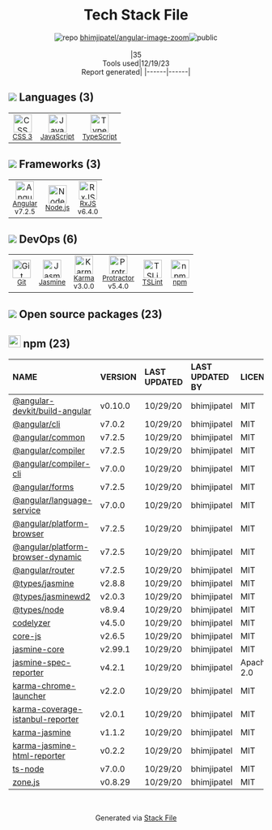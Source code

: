 <!--
&lt;--- Readme.md Snippet without images Start ---&gt;
## Tech Stack
bhimjipatel/angular-image-zoom is built on the following main stack:

- [Jasmine](http://jasmine.github.io/) – Javascript Testing Framework
- [Node.js](http://nodejs.org/) – Frameworks (Full Stack)
- [JavaScript](https://developer.mozilla.org/en-US/docs/Web/JavaScript) – Languages
- [Karma](http://karma-runner.github.io/) – Browser Testing
- [TypeScript](http://www.typescriptlang.org) – Languages
- [Protractor](http://angular.github.io/protractor) – Javascript Testing Framework
- [RxJS](http://reactivex.io/rxjs/) – Concurrency Frameworks
- [Angular](https://angular.io) – Javascript MVC Frameworks
- [TSLint](https://github.com/palantir/tslint) – Code Review

Full tech stack [here](/techstack.md)

&lt;--- Readme.md Snippet without images End ---&gt;

&lt;--- Readme.md Snippet with images Start ---&gt;
## Tech Stack
bhimjipatel/angular-image-zoom is built on the following main stack:

- <img width='25' height='25' src='https://img.stackshare.io/service/831/7c0b595409af531b9cdeb07f8c513e8b.png' alt='Jasmine'/> [Jasmine](http://jasmine.github.io/) – Javascript Testing Framework
- <img width='25' height='25' src='https://img.stackshare.io/service/1011/n1JRsFeB_400x400.png' alt='Node.js'/> [Node.js](http://nodejs.org/) – Frameworks (Full Stack)
- <img width='25' height='25' src='https://img.stackshare.io/service/1209/javascript.jpeg' alt='JavaScript'/> [JavaScript](https://developer.mozilla.org/en-US/docs/Web/JavaScript) – Languages
- <img width='25' height='25' src='https://img.stackshare.io/service/1420/TidYGd6a.png' alt='Karma'/> [Karma](http://karma-runner.github.io/) – Browser Testing
- <img width='25' height='25' src='https://img.stackshare.io/service/1612/bynNY5dJ.jpg' alt='TypeScript'/> [TypeScript](http://www.typescriptlang.org) – Languages
- <img width='25' height='25' src='https://img.stackshare.io/service/1754/protractor-logo1.png' alt='Protractor'/> [Protractor](http://angular.github.io/protractor) – Javascript Testing Framework
- <img width='25' height='25' src='https://img.stackshare.io/service/1796/984368.png' alt='RxJS'/> [RxJS](http://reactivex.io/rxjs/) – Concurrency Frameworks
- <img width='25' height='25' src='https://img.stackshare.io/service/3745/cb8U-gL6_400x400.jpg' alt='Angular'/> [Angular](https://angular.io) – Javascript MVC Frameworks
- <img width='25' height='25' src='https://img.stackshare.io/service/5561/303157.png' alt='TSLint'/> [TSLint](https://github.com/palantir/tslint) – Code Review

Full tech stack [here](/techstack.md)

&lt;--- Readme.md Snippet with images End ---&gt;
-->
<div align="center">

# Tech Stack File
![](https://img.stackshare.io/repo.svg "repo") [bhimjipatel/angular-image-zoom](https://github.com/bhimjipatel/angular-image-zoom)![](https://img.stackshare.io/public_badge.svg "public")
<br/><br/>
|35<br/>Tools used|12/19/23 <br/>Report generated|
|------|------|
</div>

## <img src='https://img.stackshare.io/languages.svg'/> Languages (3)
<table><tr>
  <td align='center'>
  <img width='36' height='36' src='https://img.stackshare.io/service/6727/css.png' alt='CSS 3'>
  <br>
  <sub><a href="https://developer.mozilla.org/en-US/docs/Web/CSS/CSS3">CSS 3</a></sub>
  <br>
  <sub></sub>
</td>

<td align='center'>
  <img width='36' height='36' src='https://img.stackshare.io/service/1209/javascript.jpeg' alt='JavaScript'>
  <br>
  <sub><a href="https://developer.mozilla.org/en-US/docs/Web/JavaScript">JavaScript</a></sub>
  <br>
  <sub></sub>
</td>

<td align='center'>
  <img width='36' height='36' src='https://img.stackshare.io/service/1612/bynNY5dJ.jpg' alt='TypeScript'>
  <br>
  <sub><a href="http://www.typescriptlang.org">TypeScript</a></sub>
  <br>
  <sub></sub>
</td>

</tr>
</table>

## <img src='https://img.stackshare.io/frameworks.svg'/> Frameworks (3)
<table><tr>
  <td align='center'>
  <img width='36' height='36' src='https://img.stackshare.io/service/3745/cb8U-gL6_400x400.jpg' alt='Angular'>
  <br>
  <sub><a href="https://angular.io">Angular</a></sub>
  <br>
  <sub>v7.2.5</sub>
</td>

<td align='center'>
  <img width='36' height='36' src='https://img.stackshare.io/service/1011/n1JRsFeB_400x400.png' alt='Node.js'>
  <br>
  <sub><a href="http://nodejs.org/">Node.js</a></sub>
  <br>
  <sub></sub>
</td>

<td align='center'>
  <img width='36' height='36' src='https://img.stackshare.io/service/1796/984368.png' alt='RxJS'>
  <br>
  <sub><a href="http://reactivex.io/rxjs/">RxJS</a></sub>
  <br>
  <sub>v6.4.0</sub>
</td>

</tr>
</table>

## <img src='https://img.stackshare.io/devops.svg'/> DevOps (6)
<table><tr>
  <td align='center'>
  <img width='36' height='36' src='https://img.stackshare.io/service/1046/git.png' alt='Git'>
  <br>
  <sub><a href="http://git-scm.com/">Git</a></sub>
  <br>
  <sub></sub>
</td>

<td align='center'>
  <img width='36' height='36' src='https://img.stackshare.io/service/831/7c0b595409af531b9cdeb07f8c513e8b.png' alt='Jasmine'>
  <br>
  <sub><a href="http://jasmine.github.io/">Jasmine</a></sub>
  <br>
  <sub></sub>
</td>

<td align='center'>
  <img width='36' height='36' src='https://img.stackshare.io/service/1420/TidYGd6a.png' alt='Karma'>
  <br>
  <sub><a href="http://karma-runner.github.io/">Karma</a></sub>
  <br>
  <sub>v3.0.0</sub>
</td>

<td align='center'>
  <img width='36' height='36' src='https://img.stackshare.io/service/1754/protractor-logo1.png' alt='Protractor'>
  <br>
  <sub><a href="http://angular.github.io/protractor">Protractor</a></sub>
  <br>
  <sub>v5.4.0</sub>
</td>

<td align='center'>
  <img width='36' height='36' src='https://img.stackshare.io/service/5561/303157.png' alt='TSLint'>
  <br>
  <sub><a href="https://github.com/palantir/tslint">TSLint</a></sub>
  <br>
  <sub></sub>
</td>

<td align='center'>
  <img width='36' height='36' src='https://img.stackshare.io/service/1120/lejvzrnlpb308aftn31u.png' alt='npm'>
  <br>
  <sub><a href="https://www.npmjs.com/">npm</a></sub>
  <br>
  <sub></sub>
</td>

</tr>
</table>


## <img src='https://img.stackshare.io/group.svg' /> Open source packages (23)</h2>

## <img width='24' height='24' src='https://img.stackshare.io/service/1120/lejvzrnlpb308aftn31u.png'/> npm (23)

|NAME|VERSION|LAST UPDATED|LAST UPDATED BY|LICENSE|VULNERABILITIES|
|:------|:------|:------|:------|:------|:------|
|[@angular-devkit/build-angular](https://www.npmjs.com/@angular-devkit/build-angular)|v0.10.0|10/29/20|bhimjipatel |MIT|N/A|
|[@angular/cli](https://www.npmjs.com/@angular/cli)|v7.0.2|10/29/20|bhimjipatel |MIT|N/A|
|[@angular/common](https://www.npmjs.com/@angular/common)|v7.2.5|10/29/20|bhimjipatel |MIT|N/A|
|[@angular/compiler](https://www.npmjs.com/@angular/compiler)|v7.2.5|10/29/20|bhimjipatel |MIT|N/A|
|[@angular/compiler-cli](https://www.npmjs.com/@angular/compiler-cli)|v7.0.0|10/29/20|bhimjipatel |MIT|N/A|
|[@angular/forms](https://www.npmjs.com/@angular/forms)|v7.2.5|10/29/20|bhimjipatel |MIT|N/A|
|[@angular/language-service](https://www.npmjs.com/@angular/language-service)|v7.0.0|10/29/20|bhimjipatel |MIT|N/A|
|[@angular/platform-browser](https://www.npmjs.com/@angular/platform-browser)|v7.2.5|10/29/20|bhimjipatel |MIT|N/A|
|[@angular/platform-browser-dynamic](https://www.npmjs.com/@angular/platform-browser-dynamic)|v7.2.5|10/29/20|bhimjipatel |MIT|N/A|
|[@angular/router](https://www.npmjs.com/@angular/router)|v7.2.5|10/29/20|bhimjipatel |MIT|N/A|
|[@types/jasmine](https://www.npmjs.com/@types/jasmine)|v2.8.8|10/29/20|bhimjipatel |MIT|N/A|
|[@types/jasminewd2](https://www.npmjs.com/@types/jasminewd2)|v2.0.3|10/29/20|bhimjipatel |MIT|N/A|
|[@types/node](https://www.npmjs.com/@types/node)|v8.9.4|10/29/20|bhimjipatel |MIT|N/A|
|[codelyzer](https://www.npmjs.com/codelyzer)|v4.5.0|10/29/20|bhimjipatel |MIT|N/A|
|[core-js](https://www.npmjs.com/core-js)|v2.6.5|10/29/20|bhimjipatel |MIT|N/A|
|[jasmine-core](https://www.npmjs.com/jasmine-core)|v2.99.1|10/29/20|bhimjipatel |MIT|N/A|
|[jasmine-spec-reporter](https://www.npmjs.com/jasmine-spec-reporter)|v4.2.1|10/29/20|bhimjipatel |Apache-2.0|N/A|
|[karma-chrome-launcher](https://www.npmjs.com/karma-chrome-launcher)|v2.2.0|10/29/20|bhimjipatel |MIT|N/A|
|[karma-coverage-istanbul-reporter](https://www.npmjs.com/karma-coverage-istanbul-reporter)|v2.0.1|10/29/20|bhimjipatel |MIT|N/A|
|[karma-jasmine](https://www.npmjs.com/karma-jasmine)|v1.1.2|10/29/20|bhimjipatel |MIT|N/A|
|[karma-jasmine-html-reporter](https://www.npmjs.com/karma-jasmine-html-reporter)|v0.2.2|10/29/20|bhimjipatel |MIT|N/A|
|[ts-node](https://www.npmjs.com/ts-node)|v7.0.0|10/29/20|bhimjipatel |MIT|N/A|
|[zone.js](https://www.npmjs.com/zone.js)|v0.8.29|10/29/20|bhimjipatel |MIT|N/A|

<br/>
<div align='center'>

Generated via [Stack File](https://github.com/marketplace/stack-file)
